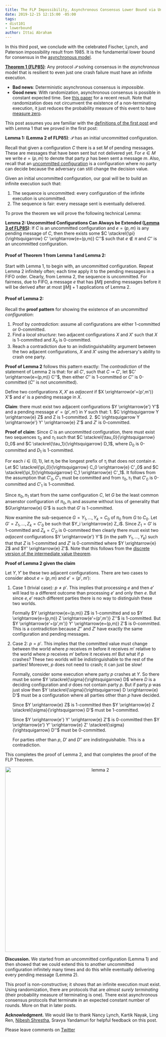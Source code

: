 ```yaml
---
title: The FLP Impossibility, Asynchronous Consensus Lower Bound via Uncommitted Configurations
date: 2019-12-15 12:15:00 -05:00
tags:
- dist101
- lowerbound
author: Ittai Abraham
---
```


In this third post, we conclude with the celebrated Fischer, Lynch, and Paterson impossibility result from 1985. It is the fundamental lower bound for consensus in the [asynchronous model](https://decentralizedthoughts.github.io/2019-06-01-2019-5-31-models/).

**[Theorem 1 (FLP85)](https://groups.csail.mit.edu/tds/papers/Lynch/jacm85.pdf)**: Any protocol $\mathcal{P}$ solving consensus in the *asynchronous* model that is resilient to even just one crash failure must have an infinite execution.


* **Bad news**: Deterministic asynchronous  consensus is *impossible*.
* **Good news**: With randomization, asynchronous consensus is possible in constant expected time. See [this paper](https://research.vmware.com/files/attachments/0/0/0/0/0/7/8/practical_aba_2_.pdf) for a recent result. Note that randomization does not circumvent the existence of a non-terminating execution, it just reduces the probability measure of this event to have [measure zero](https://en.wikipedia.org/wiki/Almost_surely).



This post assumes you are familiar with the [definitions of the first post](https://decentralizedthoughts.github.io/2019-12-15-consensus-model-for-FLP/) and with Lemma 1 that we proved in the first post:


**Lemma 1: (Lemma 2 of FLP85)**: $\mathcal{P}$ has an initial uncommitted configuration.

Recall that given a configuration $C$ there is a set $M$ of pending messages. These are messages that have been sent but not delivered yet. For $e \in M$ we write $e=(p,m)$ to denote that party $p$ has been sent a message $m$. Also, recall that an [uncommitted configuration](https://decentralizedthoughts.github.io/2019-12-15-consensus-model-for-FLP/) is a configuration where no party can decide because the adversary can still change the decision value.


Given an initial uncommitted configuration, our goal will be to build an infinite execution such that:
1. The sequence is uncommitted: every configuration of the infinite execution is uncommitted.
2. The sequence is fair: every message sent is eventually delivered.

To prove the theorem we will prove the following technical Lemma:

**Lemma 2: Uncommitted Configurations Can Always be Extended ([Lemma 3 of FLP85](https://groups.csail.mit.edu/tds/papers/Lynch/jacm85.pdf))**: If $C$ is an uncommitted configuration and $e=(p,m)$ is any pending message of $C$, then there exists some $C \stackrel{\pi}{\rightsquigarrow}  C' \xrightarrow{e=(p,m)} C''$ such that $e \notin \pi$ and $C''$ is an uncommitted configuration.

#### Proof of Theorem 1 from Lemma 1 and Lemma 2:

Start with Lemma 1, to begin with, an uncommitted configuration. Repeat Lemma 2 infinitely often; each time apply it to the pending messages in a FIFO order. Clearly, from Lemma 2, the sequence is uncommitted. For fairness, due to FIFO, a message $e$ that has $\|M\|$ pending messages before it will be derived after at most $\|M\|+1$ applications of Lemma 2.


#### Proof of Lemma 2:

Recall the **proof pattern** for showing the existence of an *uncommitted configuration*:
1. Proof by *contradiction*: assume all configurations are either 1-committed or 0-committed.
2. Find a *local structure*: two adjacent configurations $X$ and $X'$ such that $X$ is 1-committed and $X_0$ is 0-committed.
3. Reach a contradiction due to an indistinguishability argument between the two adjacent configurations, $X$ and $X'$ using the adversary's ability to crash one party.


**Proof of Lemma 2** follows this pattern exactly:
The *contradiction* of the statement of Lemma 2 is that: for all $C'$, such that  $C \rightsquigarrow C'$, let  $C' \xrightarrow{e=(p,m)} C''$, then either $C''$ is 1-committed or $C''$ is 0-committed ($C''$ is not uncommitted).


Define two configurations $X,X'$ as *adjacent* if $X \xrightarrow{e'=(p',m')} X'$ and $e'$ is a pending message in $X$.

**Claim**: there must exist two adjacent configurations $Y \xrightarrow{e'} Y'$ and a pending message $e'=(p',m')$ in $Y$ such that:
    1. $C \rightsquigarrow Y \xrightarrow{e} Z$ and Z is 1-committed.
    2. $C \rightsquigarrow Y \xrightarrow{e'} Y' \xrightarrow{e} Z'$ and $Z'$ is 0-committed.

**Proof of claim**: Since $C$ is an uncommitted configuration, there must exist two sequences $\tau_0$ and $\tau_1$ such that $C \stackrel{\tau_0}{\rightsquigarrow}  D_0$ and $C \stackrel{\tau_1}{\rightsquigarrow}  D_1$, where $D_0$ is 0-committed and $D_1$ is 1-committed. 

For each $i \in \{0,1\}$, let $\pi_i$ be the longest prefix of $\tau_i$ that does not contain $e$. Let  $C \stackrel{\pi_0}{\rightsquigarrow}  C_0 \xrightarrow{e} C'_0$ and $C \stackrel{\pi_1}{\rightsquigarrow}  C_1 \xrightarrow{e} C'_1$. It follows from the assumption that $C'_0,C'_1$ must be committed and from $\tau_0,\tau_1$ that $C'_0$ is 0-committed and $C'_1$ is 1-committed.

Since $\pi_0,\pi_1$ start from the same configuration $C$, let $G$ be the least common ansenstor configuration of $\pi_0,\pi_1$ and assume without loss of generality that $G\xrightarrow{e} G'$ is such that $G'$ is 1-committed. 


Now examine the sub-sequence $G=Y_1,\dots,Y_k=C_0$ of $\pi_0$ from $G$ to $C_0$. Let $G'=Z_1,\dots,Z_k=C'_0$ be such that $Y_i \xrightarrow{e} Z_i$. Since $Z_1=G'$ is 1-committed and $Z_k=C'_0$ is 0-commiteed then clearly there must exist two *adjacent* configurations $Y \xrightarrow{e'} Y'$  (in the path $Y_1,\dots,Y_k$) such that that $Z$ is 1-committed and $Z'$ is 0-committed where $Y \xrightarrow{e} Z$ and $Y' \xrightarrow{e} Z'$. Note that this follows from the [discrete version of the intermediate value theorem](https://en.wikipedia.org/wiki/Sperner%27s_lemma#One-dimensional_case).

**Proof of Lemma 2 given the claim**

Let $Y,Y'$ be these two adjacent configurations. There are two cases to consider about $e=(p,m)$ and $e'=(p',m')$:

1. Case 1 (trivial case): $p \neq p'$. This implies that processing $e$ and then $e'$ will lead to a different outcome than processing $e'$ and only then $e$. But since $e,e'$ reach different parties there is no way to distinguish these two worlds.

    Formally $Y \xrightarrow{e=(p,m)} Z$ is 1-committed and so  $Y \xrightarrow{e=(p,m)} Z \xrightarrow{e'=(p',m')} Z''$ is  1-committed. But $Y \xrightarrow{e'=(p',m')} Y' \xrightarrow{e=(p,m)} Z'$ is 0-committed. This is a contradiction because $Z''$ and $Z'$ have exactly the same configuration and pending messages.


2. Case 2:  $p=p'$. This implies that the committed value must change between the world where $p$ receives $m$ before it receives $m'$ relative to the world where $p$ receives $m'$ before it receives $m$! But what if $p$ crashes? These two worlds will be indistinguishable to the rest of the parties! Moreover, $p$ does not need to crash; it can just be slow!

    Formally, consider some execution where party $p$ crashes at $Y$.  So there must be some $Y \stackrel{\sigma}{\rightsquigarrow} D$ where $D$ is a deciding configuration and $\sigma$ does not contain party $p$. But if party $p$ was just slow then $Y \stackrel{\sigma}{\rightsquigarrow} D \xrightarrow{e} D'$ must be a configuration where all parties other than $p$ have decided.

    Since $Y \xrightarrow{e} Z$ is 1-committed then $Y \xrightarrow{e} Z \stackrel{\sigma}{\rightsquigarrow} D'$ must be 1-committed.


    Since $Y \xrightarrow{e'} Y' \xrightarrow{e} Z'$ is 0-committed then  $Y \xrightarrow{e'} Y' \xrightarrow{e} Z' \stackrel{\sigma}{\rightsquigarrow} D''$ must be 0-committed.

    For parties other than $p$, $D'$ and $D''$ are indistinguishable. This is a contradiction.

This completes the proof of Lemma 2, and that completes the proof of the FLP Theorem.


<p align="center">
    <img src="/uploads/FLP post 3 - lemma 2.png" width="600" title="lemma 2">
</p>


**Discussion.**
We started from an uncommitted configuration (Lemma 1) and then showed that we could extend this to another uncommitted configuration infinitely many times and do this while eventually delivering every pending message  (Lemma 2).

This proof is non-constructive; it shows that an infinite execution must exist. Using randomization, there are protocols that are *almost surely terminating* (their probability measure of terminating is one). There exist asynchronous consensus protocols that terminate in an expected constant number of rounds. More on that in later posts.

**Acknowledgment.** We would like to thank Nancy Lynch, Kartik Nayak, Ling Ren, [Nibesh Shrestha](https://twitter.com/NibeshShrestha1), Sravya Yandamuri for helpful feedback on this post.


Please leave comments on [Twitter](https://twitter.com/ittaia/status/1206298743823355905?s=20)
